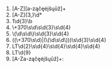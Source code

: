 1. [A-Z][a-ząčęėįšųūž]+
2. [A-Z]{3,}\d*
3. 1\d{3}\b
4. \\+370\s\d\s\d{3}\s\d{4}
5. \\(\d\s\d\\)\s\d{3}\s\d{4}
6. ((\\+370\s\d)|(\\(\d\s\d\\)))\s\d{3}\s\d{4}
7. LT\d{2}\s\d{4}\s\d{4}\s\d{4}\s\d{4}
8. LT\d{9}
9. [A-Za-ząčęėįšųūž]+: